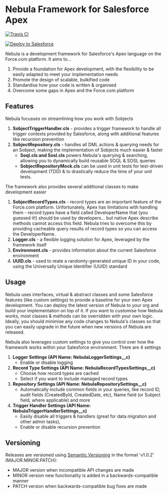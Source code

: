 # Nebula Framework for Salesforce Apex
[![Travis CI](https://img.shields.io/travis/jongpie/NebulaFramework/master.svg)](https://travis-ci.org/jongpie/NebulaFramework)

<a href="https://githubsfdeploy.herokuapp.com" target="_blank">
    <img alt="Deploy to Salesforce" src="https://raw.githubusercontent.com/afawcett/githubsfdeploy/master/deploy.png">
</a>

Nebula is a development framework for Salesforce's Apex language on the Force.com platform. It aims to...
1. Provide a foundation for Apex development, with the flexibility to be easily adapted to meet your implementation needs
2. Promote the design of scalable, bulkified code
3. Standardise how your code is written & organised
4. Overcome some gaps in Apex and the Force.com platform

## Features
Nebula focusses on streamlining how you work with Sobjects
1. **SobjectTriggerHandler.cls** - provides a trigger framework to handle all trigger contexts provided by Salesforce, along with additional features like recursion prevention
2. **SobjectRepository.cls** - handles all DML actions & querying needs for an Sobject, making the implementation of Sobjects much easier & faster
    * **Soql.cls and Sosl.cls** powers Nebula's querying & searching, allowing you to dynamically build reusable SOQL & SOSL queries
    * **SobjectRepositoryMock.cls** can be used in unit tests for test-driven development (TDD) & to drastically reduce the time of your unit tests.

The framework also provides several additional classes to make development easier
1. **SobjectRecordTypes.cls** - record types are an important feature of the Force.com platform. Unfortunately, Apex has limitations with handling them - record types have a field called DeveloperName that (you guessed it!) should be used by developers... but native Apex describe methods cannot access this field. Nebula tries to overcome this by providing cacheable query results of record types so you can access the DeveloperName.
2. **Logger.cls** - a flexible logging solution for Apex, leveraged by the framework itself
3. **Environment.cls** - provides information about the current Salesforce environment
4. **UUID.cls** - used to reate a randomly-generated unique ID in your code, using the Universally Unique Identifier (UUID) standard

## Usage
Nebula uses interfaces, virtual & abstract classes and some Salesforce features (like custom settings) to provide a baseline for your own Apex development. You can deploy the latest version of Nebula to your org and build your implementation on top of it. If you want to customise how Nebula works, most classes & methods can be overridden with your own logic. Ideally, you should minimise any code changes to Nebula's classes so that you can easily upgrade in the future when new versions of Nebula are released.

Nebula also leverages custom settings to give you control over how the framework works within your Salesforce environment. There are 4 settings
1. **Logger Settings (API Name: NebulaLoggerSettings__c)**
    * Enable or disable logging
2. **Record Type Settings (API Name: NebulaRecordTypesSettings__c)**
    * Choose how record types are cached
    * Select if you want to include managed record types
3. **Repository Settings (API Name: NebulaRepositorySettings__c)**
    * Automatically include common fields in your queries, like record ID, audit fields (CreatedById, CreatedDate, etc), Name field (or Subject field, where applicable) and more
4. **Trigger Handler Settings (API Name: NebulaTriggerHandlerSettings__c)**
    * Easily disable all triggers & handlers (great for data migration and other admin tasks),
    * Enable or disable recursion prevention

## Versioning
Releases are versioned using [Semantic Versioning](http://semver.org/) in the format 'v1.0.2' (MAJOR.MINOR.PATCH):

- MAJOR version when incompatible API changes are made
- MINOR version new functionality is added in a backwards-compatible manner
- PATCH version when backwards-compatible bug fixes are made
